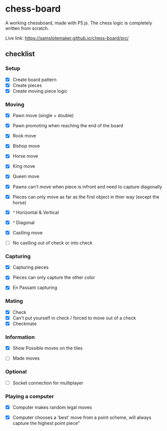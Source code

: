 # chess-board
A working chessboard, made with P5.js. The chess logic is completely written from scratch. 

Live link: https://samslotemaker.github.io/chess-board/src/

## checklist

### Setup
* [X] Create board pattern
* [X] Create pieces
* [X] Create moving piece logic

### Moving
* [X] Pawn move (single + double)
* [X] Pawn promoting when reaching the end of the board
* [X] Rook move
* [X] Bishop move
* [X] Horse move
* [X] King move
* [X] Queen move

* [X] Pawns can't move when piece is infront and need to capture diagonally 

* [X] Pieces can only move as far as the first object in thier way (except the horse)
* [X] ^ Horizontal & Vertical
* [X] ^ Diagonal

* [X] Castling move 
* [ ] No castling out of check or into check

### Capturing
* [X] Capturing pieces
* [X] Pieces can only capture the other color
* [X] En Passant capturing

  
### Mating
* [X] Check
* [X] Can't put yourself in check / forced to move out of a check
* [X] Checkmate

### Information
* [X] Show Possible moves on the tiles
* [ ] Made moves


### Optional
* [ ] Socket connection for multiplayer

### Playing a computer
* [X] Computer makes random legal moves
* [X] Computer chooses a 'best' move from a point scheme, will always capture the highest point piece"
 



